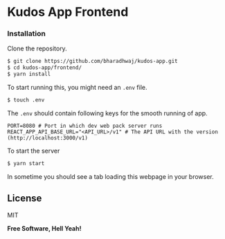 # Kudos App Frontend

### Installation

Clone the repository.

```sh
$ git clone https://github.com/bharadhwaj/kudos-app.git
$ cd kudos-app/frontend/
$ yarn install
```

To start running this, you might need an `.env` file.

```sh
$ touch .env
```
The `.env` should contain following keys for the smooth running of app.

```dosini
PORT=8080 # Port in which dev web pack server runs
REACT_APP_API_BASE_URL="<API_URL>/v1" # The API URL with the version (http://localhost:3000/v1)
```

To start the server
```sh
$ yarn start
```

In sometime you should see a tab loading this webpage in your browser.

License
----

MIT


**Free Software, Hell Yeah!**
